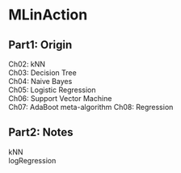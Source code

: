 # MLinAction  

## Part1: Origin   
Ch02: kNN  
Ch03: Decision Tree  
Ch04: Naive Bayes  
Ch05: Logistic Regression  
Ch06: Support Vector Machine   
Ch07: AdaBoot meta-algorithm
Ch08: Regression  

## Part2: Notes   
kNN  
logRegression

